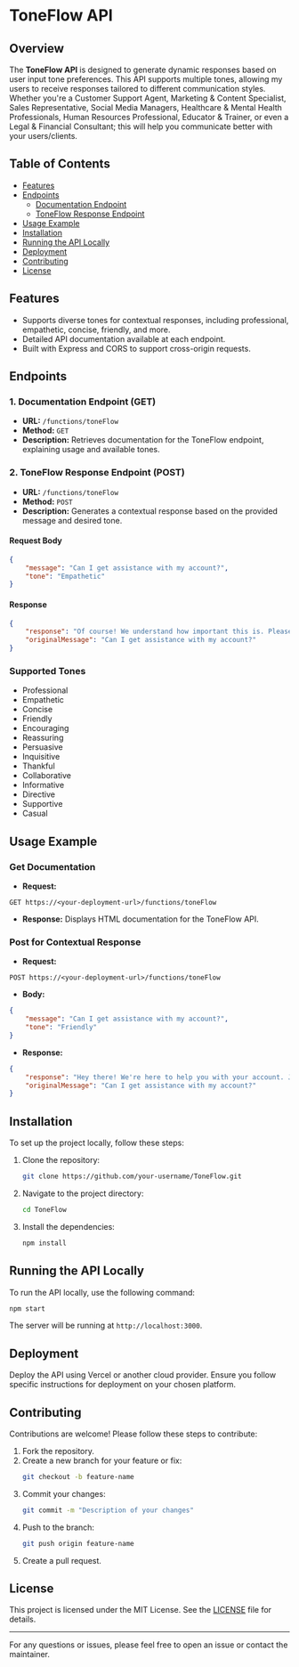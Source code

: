 
# ToneFlow API

## Overview

The **ToneFlow API** is designed to generate dynamic responses based on user input tone preferences. This API supports multiple tones, allowing my users to receive responses tailored to different communication styles. Whether you're a Customer Support Agent, Marketing & Content Specialist, Sales Representative, Social Media Managers, Healthcare & Mental Health Professionals, Human Resources Professional, Educator & Trainer, or even a Legal & Financial Consultant; this will help you communicate better with your users/clients.

## Table of Contents

- [Features](#features)
- [Endpoints](#endpoints)
  - [Documentation Endpoint](#1-documentation-endpoint-get)
  - [ToneFlow Response Endpoint](#2-toneflow-response-endpoint-post)
- [Usage Example](#usage-example)
- [Installation](#installation)
- [Running the API Locally](#running-the-api-locally)
- [Deployment](#deployment)
- [Contributing](#contributing)
- [License](#license)

## Features

- Supports diverse tones for contextual responses, including professional, empathetic, concise, friendly, and more.
- Detailed API documentation available at each endpoint.
- Built with Express and CORS to support cross-origin requests.

## Endpoints

### 1. Documentation Endpoint (GET)

- **URL:** `/functions/toneFlow`
- **Method:** `GET`
- **Description:** Retrieves documentation for the ToneFlow endpoint, explaining usage and available tones.

### 2. ToneFlow Response Endpoint (POST)

- **URL:** `/functions/toneFlow`
- **Method:** `POST`
- **Description:** Generates a contextual response based on the provided message and desired tone.

#### Request Body
```json
{
    "message": "Can I get assistance with my account?",
    "tone": "Empathetic"
}
```

#### Response
```json
{
    "response": "Of course! We understand how important this is. Please let us know what assistance you need with your account.",
    "originalMessage": "Can I get assistance with my account?"
}
```

### Supported Tones
- Professional
- Empathetic
- Concise
- Friendly
- Encouraging
- Reassuring
- Persuasive
- Inquisitive
- Thankful
- Collaborative
- Informative
- Directive
- Supportive
- Casual

## Usage Example

### Get Documentation
- **Request:** 
```http
GET https://<your-deployment-url>/functions/toneFlow
```
- **Response:** Displays HTML documentation for the ToneFlow API.

### Post for Contextual Response
- **Request:**
```http
POST https://<your-deployment-url>/functions/toneFlow
```
- **Body:**
```json
{
    "message": "Can I get assistance with my account?",
    "tone": "Friendly"
}
```
- **Response:**
```json
{
    "response": "Hey there! We're here to help you with your account. Just let us know what you need! 😊",
    "originalMessage": "Can I get assistance with my account?"
}
```

## Installation

To set up the project locally, follow these steps:

1. Clone the repository:
   ```bash
   git clone https://github.com/your-username/ToneFlow.git
   ```
2. Navigate to the project directory:
   ```bash
   cd ToneFlow
   ```
3. Install the dependencies:
   ```bash
   npm install
   ```

## Running the API Locally

To run the API locally, use the following command:

```bash
npm start
```

The server will be running at `http://localhost:3000`. 

## Deployment

Deploy the API using Vercel or another cloud provider. Ensure you follow specific instructions for deployment on your chosen platform.

## Contributing

Contributions are welcome! Please follow these steps to contribute:

1. Fork the repository.
2. Create a new branch for your feature or fix:
   ```bash
   git checkout -b feature-name
   ```
3. Commit your changes:
   ```bash
   git commit -m "Description of your changes"
   ```
4. Push to the branch:
   ```bash
   git push origin feature-name
   ```
5. Create a pull request.

## License

This project is licensed under the MIT License. See the [LICENSE](LICENSE) file for details.

---

For any questions or issues, please feel free to open an issue or contact the maintainer.
